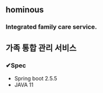 ## hominous
### Integrated family care service.
## 가족 통합 관리 서비스
### ✔︎Spec
- Spring boot 2.5.5
- JAVA 11
